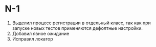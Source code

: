 # N-1

1) Выделил процесс регистрации в отдельный класс, так как при запуске новых тестов применяются дефолтные настройки.
2) Добавил явное ожидание
3) Исправил локатор

